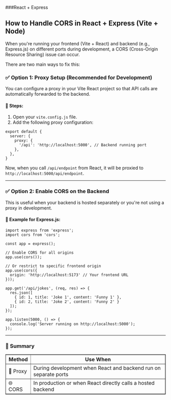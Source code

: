 ###React + Express

<h2>How to Handle CORS in React + Express (Vite + Node)</h2>

<p>When you're running your frontend (Vite + React) and backend (e.g., Express.js) on different ports during development, a CORS (Cross-Origin Resource Sharing) issue can occur.</p>

<p>There are two main ways to fix this:</p>

<h3>✅ Option 1: Proxy Setup (Recommended for Development)</h3>
<p>You can configure a proxy in your Vite React project so that API calls are automatically forwarded to the backend.</p>

<h4>🔧 Steps:</h4>
<ol>
  <li>Open your <code>vite.config.js</code> file.</li>
  <li>Add the following proxy configuration:</li>
</ol>

<pre><code>export default {
  server: {
    proxy: {
      '/api': 'http://localhost:5000', // Backend running port
    },
  },
}
</code></pre>

<p>Now, when you call <code>/api/endpoint</code> from React, it will be proxied to <code>http://localhost:5000/api/endpoint</code>.</p>

<hr>

<h3>✅ Option 2: Enable CORS on the Backend</h3>
<p>This is useful when your backend is hosted separately or you're not using a proxy in development.</p>

<h4>🔧 Example for Express.js:</h4>

<pre><code>import express from 'express';
import cors from 'cors';

const app = express();

// Enable CORS for all origins
app.use(cors());

// Or restrict to specific frontend origin
app.use(cors({
  origin: 'http://localhost:5173' // Your frontend URL
}));

app.get('/api/jokes', (req, res) => {
  res.json([
    { id: 1, title: 'Joke 1', content: 'Funny 1' },
    { id: 2, title: 'Joke 2', content: 'Funny 2' }
  ]);
});

app.listen(5000, () => {
  console.log('Server running on http://localhost:5000');
});
</code></pre>

<hr>

<h3>🧠 Summary</h3>
<table border="1" cellpadding="6">
  <thead>
    <tr>
      <th>Method</th>
      <th>Use When</th>
    </tr>
  </thead>
  <tbody>
    <tr>
      <td>🔁 Proxy</td>
      <td>During development when React and backend run on separate ports</td>
    </tr>
    <tr>
      <td>🌐 CORS</td>
      <td>In production or when React directly calls a hosted backend</td>
    </tr>
  </tbody>
</table>
